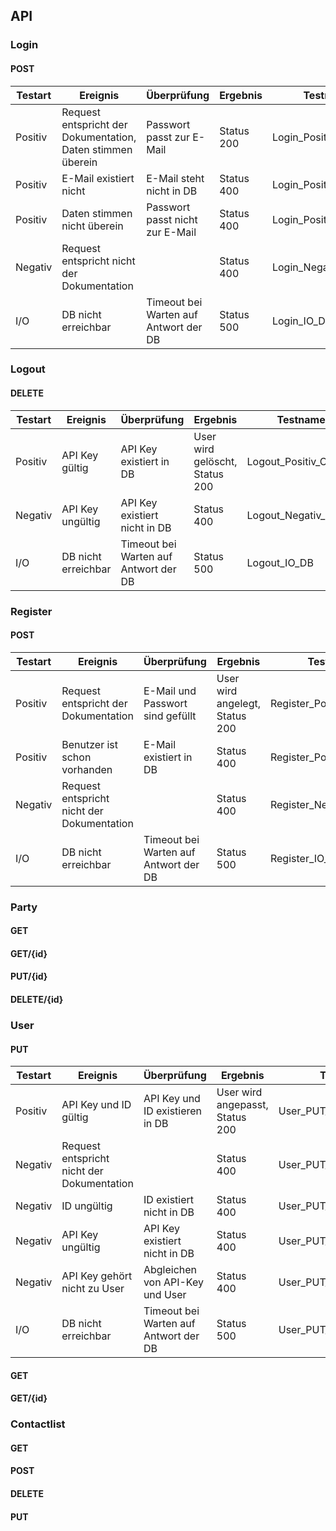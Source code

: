 ## API

### Login

#### POST

| Testart | Ereignis                                 | Überprüfung                           | Ergebnis   | Testname                |
| ------- | ---------------------------------------- | ------------------------------------- | ---------- | ----------------------- |
| Positiv | Request entspricht der Dokumentation, Daten stimmen überein | Passwort passt zur E-Mail             | Status 200 | Login_Positiv_Correct   |
| Positiv | E-Mail existiert nicht                   | E-Mail steht nicht in DB              | Status 400 | Login_Positiv_NoEmail   |
| Positiv | Daten stimmen nicht überein              | Passwort passt nicht zur E-Mail       | Status 400 | Login_Positiv_Incorrect |
| Negativ | Request entspricht nicht der Dokumentation |                                       | Status 400 | Login_Negativ_Request   |
| I/O     | DB nicht erreichbar                      | Timeout bei Warten auf Antwort der DB | Status 500 | Login_IO_DB             |

### Logout

#### DELETE

| Testart | Ereignis            | Überprüfung                           | Ergebnis                       | Testname               |
| ------- | ------------------- | ------------------------------------- | ------------------------------ | ---------------------- |
| Positiv | API Key gültig      | API Key existiert in DB               | User wird gelöscht, Status 200 | Logout_Positiv_Correct |
| Negativ | API Key ungültig    | API Key existiert nicht in DB         | Status 400                     | Logout_Negativ_Key     |
| I/O     | DB nicht erreichbar | Timeout bei Warten auf Antwort der DB | Status 500                     | Logout_IO_DB           |

### Register

#### POST

| Testart | Ereignis                                 | Überprüfung                           | Ergebnis                       | Testname                 |
| ------- | ---------------------------------------- | ------------------------------------- | ------------------------------ | ------------------------ |
| Positiv | Request entspricht der Dokumentation     | E-Mail und Passwort sind gefüllt      | User wird angelegt, Status 200 | Register_Positiv_Correct |
| Positiv | Benutzer ist schon vorhanden             | E-Mail existiert in DB                | Status 400                     | Register_Positiv_User    |
| Negativ | Request entspricht nicht der Dokumentation |                                       | Status 400                     | Register_Negativ_Request |
| I/O     | DB nicht erreichbar                      | Timeout bei Warten auf Antwort der DB | Status 500                     | Register_IO_DB           |



### Party

#### GET



#### GET/{id}






#### PUT/{id}



#### DELETE/{id}



### User

#### PUT

| Testart | Ereignis                                 | Überprüfung                           | Ergebnis                        | Testname                 |
| ------- | ---------------------------------------- | ------------------------------------- | ------------------------------- | ------------------------ |
| Positiv | API Key und ID gültig                    | API Key und ID existieren in DB       | User wird angepasst, Status 200 | User_PUT_Positiv_Correct |
| Negativ | Request entspricht nicht der Dokumentation |                                       | Status 400                      | User_PUT_Negativ_Request |
| Negativ | ID ungültig                              | ID existiert nicht in DB              | Status 400                      | User_PUT_Negativ_ID      |
| Negativ | API Key ungültig                         | API Key existiert nicht in DB         | Status 400                      | User_PUT_Negativ_Key     |
| Negativ | API Key gehört nicht zu User             | Abgleichen von API-Key und User       | Status 400                      | User_PUT_Negativ_        |
| I/O     | DB nicht erreichbar                      | Timeout bei Warten auf Antwort der DB | Status 500                      | User_PUT_IO_DB           |

#### GET



#### GET/{id}



### Contactlist

#### GET



#### POST



#### DELETE



#### PUT

